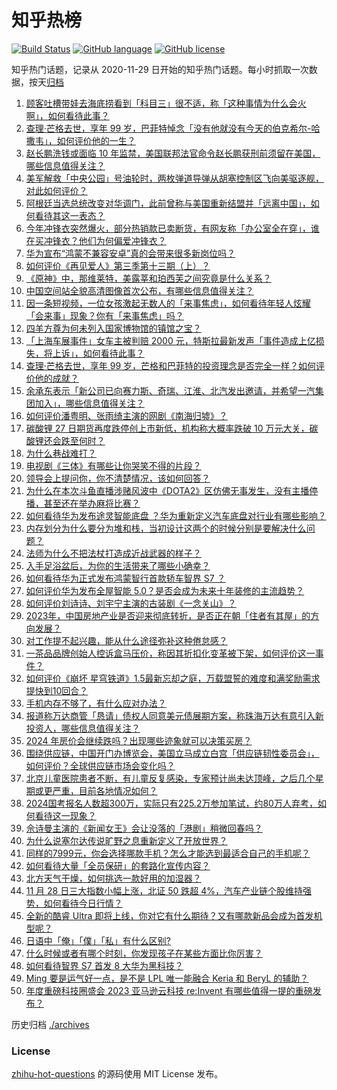 # 知乎热榜
[![Build Status](https://github.com/ToWeLong/zhihu-hot-questions/workflows/CI/badge.svg)](https://github.com/ToWeLong/zhihu-hot-questions/actions)
[![GitHub language](https://img.shields.io/badge/language-golang-orange.svg)](https://golang.org/)
[![GitHub license](https://img.shields.io/github/license/ToWeLong/zhihu-hot-questions)](https://github.com/ToWeLong/zhihu-hot-questions/blob/main/LICENSE)

知乎热门话题，记录从 2020-11-29 日开始的知乎热门话题。每小时抓取一次数据，按天[归档](./archives)

<!-- BEGIN -->

1. [顾客吐槽带娃去海底捞看到「科目三」很不适，称「这种事情为什么会火啊」，如何看待此事？](https://www.zhihu.com/question/632288475)
1. [查理·芒格去世，享年 99 岁，巴菲特悼念「没有他就没有今天的伯克希尔-哈撒韦」，如何评价他的一生？](https://www.zhihu.com/question/632385991)
1. [赵长鹏洗钱或面临 10 年监禁，美国联邦法官命令赵长鹏获刑前须留在美国，哪些信息值得关注？](https://www.zhihu.com/question/632275368)
1. [美军解救「中央公园」号油轮时，两枚弹道导弹从胡塞控制区飞向美驱逐舰，对此如何评价？](https://www.zhihu.com/question/632247374)
1. [阿根廷当选总统改变对华调门，此前曾称与美国重新结盟并「远离中国」，如何看待其这一表态？](https://www.zhihu.com/question/632252467)
1. [今年冲锋衣突然爆火，部分热销款已卖断货，有网友称「办公室全在穿」，谁在买冲锋衣？他们为何偏爱冲锋衣？](https://www.zhihu.com/question/630916838)
1. [华为宣布“鸿蒙不兼容安卓”真的会带来很多新岗位吗？](https://www.zhihu.com/question/630667814)
1. [如何评价《再见爱人》第三季第十三期（上）？](https://www.zhihu.com/question/632255289)
1. [《原神》中，那维莱特，美露莘和珀西芙之间究竟是什么关系？](https://www.zhihu.com/question/631266591)
1. [中国空间站全貌高清图像首次公布，有哪些信息值得关注？](https://www.zhihu.com/question/632293662)
1. [因一条短视频，一位女孩激起无数人的「来事焦虑」，如何看待年轻人炫耀「会来事」现象？你有「来事焦虑」吗？](https://www.zhihu.com/question/632299815)
1. [四羊方尊为何未列入国家博物馆的镇馆之宝？](https://www.zhihu.com/question/23938675)
1. [「上海车展事件」女车主被判赔 2000 元，特斯拉最新发声「事件造成上亿损失，将上诉」，如何看待此事？](https://www.zhihu.com/question/632113583)
1. [查理·芒格去世，享年 99 岁，芒格和巴菲特的投资理念是否完全一样？如何评价他的成就？](https://www.zhihu.com/question/632403233)
1. [余承东表示「新公司已向赛力斯、奇瑞、江淮、北汽发出邀请，并希望一汽集团加入」，哪些信息值得关注？](https://www.zhihu.com/question/632289156)
1. [如何评价潘粤明、张雨绮主演的网剧《南海归墟》？](https://www.zhihu.com/question/632154896)
1. [碳酸锂 27 日期货再度跌停创上市新低，机构称大概率跌破 10 万元大关，碳酸锂还会跌至何时？](https://www.zhihu.com/question/632228153)
1. [为什么巷战难打？](https://www.zhihu.com/question/27384502)
1. [电视剧《三体》有哪些让你哭笑不得的片段？](https://www.zhihu.com/question/629815487)
1. [领导会上提问你，你不清楚情况，该如何回答？](https://www.zhihu.com/question/631295173)
1. [为什么在本次斗鱼直播涉赌风波中《DOTA2》区仿佛无事发生，没有主播停播，甚至还在举办麻将比赛？](https://www.zhihu.com/question/631976988)
1. [如何看待华为发布途灵智能底盘 ？华为重新定义汽车底盘对行业有哪些影响？](https://www.zhihu.com/question/632252368)
1. [内存划分为什么要分为堆和栈，当初设计这两个的时候分别是要解决什么问题？](https://www.zhihu.com/question/447017261)
1. [法师为什么不把法杖打造成近战武器的样子？](https://www.zhihu.com/question/630533156)
1. [入手足浴盆后，为你的生活带来了哪些小确幸？](https://www.zhihu.com/question/630536307)
1. [如何看待华为正式发布鸿蒙智行首款轿车智界 S7 ？](https://www.zhihu.com/question/632263324)
1. [如何评价华为发布全屋智能 5.0？是否会成为未来十年装修的主流趋势？](https://www.zhihu.com/question/632266772)
1. [如何评价刘诗诗、刘宇宁主演的古装剧《一念关山》？](https://www.zhihu.com/question/632319712)
1. [2023年，中国房地产业是否迎来彻底转折，是否正在朝「住者有其屋」的方向发展？](https://www.zhihu.com/question/629455493)
1. [对工作提不起兴趣，能从什么途径弥补这种倦怠感？](https://www.zhihu.com/question/630020780)
1. [一茶品品牌创始人控诉盒马压价，称因其折扣化变革被下架，如何评价这一事件？](https://www.zhihu.com/question/632000880)
1. [如何评价《崩坏 星穹铁道》1.5最新忘却之庭，万载盟誓的难度和满奖励需求提快到10回合？](https://www.zhihu.com/question/632133877)
1. [手机内存不够了，有什么应对办法？](https://www.zhihu.com/question/630504296)
1. [报道称万达商管「恳请」债权人同意美元债展期方案，称珠海万达有意引入新投资人，哪些信息值得关注？](https://www.zhihu.com/question/632306180)
1. [2024 年房价会继续跌吗？出现哪些迹象就可以决策买房？](https://www.zhihu.com/question/629455471)
1. [围绕供应链，中国开门办博览会，美国立马成立白宫「供应链韧性委员会」，如何评价？全球供应链市场会变化吗？](https://www.zhihu.com/question/632292279)
1. [北京儿童医院患者不断，有儿童反复感染，专家预计尚未达顶峰，之后几个星期或更严重，目前各地情况如何？](https://www.zhihu.com/question/632093496)
1. [2024国考报名人数超300万，实际只有225.2万参加笔试，约80万人弃考，如何看待这一现象？](https://www.zhihu.com/question/632017985)
1. [佘诗曼主演的《新闻女王》会让没落的「港剧」稍微回春吗？](https://www.zhihu.com/question/630841605)
1. [为什么说塞尔达传说旷野之息重新定义了开放世界？](https://www.zhihu.com/question/623029402)
1. [同样的7999元，你会选择哪款手机？怎么才能选到最适合自己的手机呢？](https://www.zhihu.com/question/630545188)
1. [如何看待大量「全员保研」的套路化宣传内容？](https://www.zhihu.com/question/631986447)
1. [北方天气干燥，如何挑选一款好用的加湿器？](https://www.zhihu.com/question/627733153)
1. [11 月 28 日三大指数小幅上涨，北证 50 跌超 4%，汽车产业链个股维持强势，如何看待今日行情？](https://www.zhihu.com/question/632237109)
1. [全新的酷睿 Ultra 即将上线，你对它有什么期待？又有哪款新品会成为首发机型呢？](https://www.zhihu.com/question/632072882)
1. [日语中「俺」「僕」「私」有什么区别?](https://www.zhihu.com/question/387089011)
1. [什么时候或者有哪个时刻，你发现孩子在某些方面比你厉害？](https://www.zhihu.com/question/631088553)
1. [如何看待智界 S7 首发 8 大华为黑科技？](https://www.zhihu.com/question/632254919)
1. [Ming 要是运气好一点，是不是 LPL 唯一能融合 Keria 和 BeryL 的辅助？](https://www.zhihu.com/question/629226917)
1. [年度重磅科技圈盛会 2023 亚马逊云科技 re:Invent 有哪些值得一提的重磅发布？](https://www.zhihu.com/question/632129676)

<!-- END -->

历史归档 [./archives](./archives)


### License
[zhihu-hot-questions](https://github.com/towelong/zhihu-hot-questions) 的源码使用 MIT License 发布。